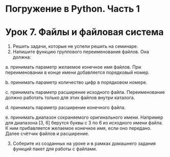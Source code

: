 # Погружение в Python. Часть 1
# Урок 7. Файлы и файловая система

1. Решить задачи, которые не успели решить на семинаре.
2. Напишите функцию группового переименования файлов. Она должна:

a. принимать параметр желаемое конечное имя файлов. При переименовании в конце имени добавляется порядковый номер.

b. принимать параметр количество цифр в порядковом номере.

c. принимать параметр расширение исходного файла. Переименование должно работать только для этих файлов внутри каталога.

d. принимать параметр расширение конечного файла.

e. принимать диапазон сохраняемого оригинального имени. Например для диапазона [3, 6] берутся буквы с 3 по 6 из исходного имени файла. К ним прибавляется желаемое конечное имя, если оно передано. Далее счётчик файлов и расширение.

3. Соберите из созданных на уроке и в рамках домашнего задания функций пакет для работы с файлами.